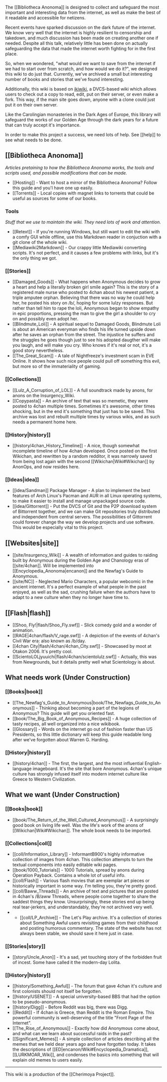The [[Bibliotheca Anonoma]] is designed to collect and safeguard the most important and interesting data from the internet, as well as make the best of it readable and accessible for netizens.

Recent events have sparked discussion on the dark future of the internet. We know very well that the internet is highly resilient to censorship and takedown, and much discussion has been made on creating another one if needed. Despite all this talk, relatively little has been done on actually safeguarding the data that made the internet worth fighting for in the first place.

So, when we wondered, "what would we want to save from the internet if we had to start over from scratch, and how would we do it?", we designed this wiki to do just that. Currently, we've archived a small but interesting number of books and stories that we've found interesting.

Additionally, this wiki is based on [ikiwiki](http://ikiwiki.info), a DVCS-based wiki which allows users to check out a copy to read, edit, put on their server, or even make a fork. This way, if the main site goes down, anyone with a clone could just put it on their own server.

Like the Carolingian monasteries in the Dark Ages of Europe, this library will safeguard the works of our Golden Age through the dark years for a future that can truly accept it's importance.

In order to make this project a success, we need lots of help. See [[help]] to see what needs to be done.

## [[Bibliotheca Anonoma]]

*Articles pretaining to how the Bibliotheca Anonoma works, the tools and scripts used, and possible modifications that can be made.*

* [[Hosting]] - Want to host a mirror of the Bibliotheca Anonoma? Follow this guide and you'l have one up easily.
* [[Torrents]] - Local copies with magnet links to torrents that could be useful as sources for some of our books.

### Tools
*Stuff that we use to maintain the wiki. They need lots of work and attention.*

* [[Retext]] - If you're running Windows, but still want to edit the wiki with a comfy GUI while offline, use this Markdown reader in conjuction with a git clone of the whole wiki.
* [[Mediawiki2Markdown]] - Our crappy little Mediawiki converting scripts. It's not perfect, and it causes a few problems with links, but it's the only thing we got.

### [[Stories]]
* [[Damaged_Goods]] - What happens when Anonymous decides to grow a heart and help a literally broken girl smile again? This is the story of a registered male nurse who posted to 4chan about his newest patient, a triple amputee orphan. Believing that there was no way he could help her, he posted his story on /b/, hoping for some lulzy responses. But rather than tell him to rape the loli, Anonymous began to show empathy in epic proportions, pressing the man to give the girl a shoulder to cry on and possibly even adopt her.
* [[Blindmute_Loli]] - A spiritual sequel to Damaged Goods, Blindmute Loli is about an American everyman who finds his life turned upside down after he saves an orphan from the street. The injustice he suffers and the struggles he goes though just to see his adopted daugther will make you laugh, and will make you cry. Who knows if it's real or not, it's a good story nevertheless.
* [[The_Great_Scam]] - A tale of Nightfreeze's investment scam in EVE Online. It shows how such nice people could pull off something this evil, but more so of the immateriality of gaming.

### [[Collections]]
* [[Lulz_A_Corruption_of_LOL]] - A full soundtrack made by anons, for anons on the Insurgency_Wiki.
* [[Copypasta]] - An archive of text that was so memetic, they were posted to 4chan multiple times. Sometimes it's awesome, other times shocking, but in the end it's something that just has to be saved. This archive was lost and rebuilt multiple times by various wikis, and as such needs a permanent home here.

### [[History|history]]

* [[history/4chan_History_Timeline]] - A nice, though somewhat incomplete timeline of how 4chan developed. Once posted on the first Wikichan, and rewritten by a random redditor, it was narrowly saved from being lost again with the second [[Wikichan|Wiki#Wikichan]] by AnonOps, and now resides here.

### [[Ideas|idea]]

* [[idea/Sandman]] Package Manager - A plan to implement the best features of Arch Linux's Pacman and AUR in all Linux operating systems, to make it easier to install and manage unpackaged source code.
* [[idea/Gittorrent]] - Put the DVCS of Git and the P2P download system of Bittorrent together, and we can make Git repositories truly distributed and independent from central servers. The possibilities of Gittorrent could forever change the way we develop projects and use software. This would be especially vital to this project.

## [[Websites|site]]

* [[site/Insurgency_Wiki]] - A wealth of information and guides to raiding built by Anonymous during the Golden Age and Chanology eras of [[site/4chan]]. Will be implemented into [[Encyclopedia_Anonoma|encanon]] and the Newfag's Guide to Anonymous.
* [[site/NC]] - Neglected Mario Characters, a popular webcomic in the ancient internet. It's a perfect example of what people in the past enjoyed, as well as the sad, crushing failure when the authors have to adapt to a new culture when they no longer have time to.

## [[Flash|flash]]

* [[Shoo, Fly!|flash/Shoo_Fly.swf]] - Slick comedy gold and a wonder of animation.
* [[RAGE|4chan/flash/V_rage.swf]] - A depiction of the events of 4chan's Civil War era: also known as /b/day. 
* [[4chan City|flash/4chan/4chan_City.swf]] - Showcased by moot at Otakon 2006. It's pretty cool.
* [[ScientoLOLjyuuichi|flash/4chan/scientolulz.swf]] - Actually, this was from Newgrounds, but it details pretty well what Scientology is about.

## What needs work (Under Construction)

### [[Books|book]]

* [[The_Newfag's_Guide_to_Anonymous|book/The_Newfags_Guide_to_Anonymous]] - Thinking about becoming a part of the legions of Anonymous? This guide will get you oriented fast.
* [[book/The_Big_Book_of_Anonymous_Recipes]] - A huge collection of tasty recipes, all well organized into a nice wikibook.
* [[Glossary]] - Words on the internet go out of fashion faster than US Presidents, so this little dictionary will keep this guide readable long after we've forgotten about Warren G. Harding.

### [[History|history]]

* [[history/4chan]] - The first, the largest, and the most influential English-language imageboard. It's the site that bore Anonymous. 4chan's unique culture has strongly infused itself into modern internet culture like Greece to Western Civilization.

## What we want (Under Construction)

### [[Books|book]]

* [[book/The_Return_of_the_Well_Cultured_Anonymous]] - A surprisingly good book on living life well. Was the life's work of the anons of [[Wikichan|Wiki#Wikichan]]. The whole book needs to be imported.

### [[Collections|coll]]

* [[coll/Information_Library]] - InformantB900's highly informative collection of images from 4chan. This collection attempts to turn the textual components into easily editable wiki pages.
* [[book/1000_Tutorials]] - 1000 Tutorials, spread by anons during Operation Payback. Contains a whole lot of useful info.
* [[coll/Flash]] - Various flash movies that are exemplar art pieces or historically important in some way. I'm telling you, they're pretty good.
* [[coll/Baww_Threads]] - An archive of text and pictures that are posted in 4chan's /B/aww Threads, where people come together to share the saddest things they know. Unsurprisingly, these stories end up being real tear-jerkers, and understandably, they're not archived very well.
* * [[coll/LP_Archive]] - The Let's Play archive. It's a collection of stories about Something Awful users revisiting games from their childhood and posting humorous commentary. The state of the website has not always been stable, we should save it here just in case.

### [[Stories|story]]

* [[story/Uncle_Anon]] - It's a sad, yet touching story of the forbidden fruit of incest. Some have called it the modern-day Lolita.

### [[History|history]]

* [[history/Something_Awful]] - The forum that gave 4chan it's culture and first colonists should not itself be forgotten.
* [[history/USENET]] - A special university-based BBS that had the option to be pseudo-anonymous.
* [[history/Digg]] - Before Reddit was big, there was Digg.
* [[Reddit]] - If 4chan is Greece, than Reddit is the Roman Empire. This powerful community is well-deserving of the title "Front Page of the Internet".
* [[The_Rise_of_Anonymous]] - Exactly how did Anonymous come about, and what can we learn about successful raids in the past? 
* [[Significant_Memes]] - A simple collection of articles describing all the memes that we held dear years ago and have forgotten today. It takes the descriptions of [[ED|encanon/Wiki#Encyclopedia_Dramatica]], [[LURKMOAR_Wiki]], and condenses the basics into something that will explain old memes to users easily.

---

This wiki is a production of the [[Cherimoya Project]].